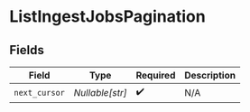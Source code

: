 # ListIngestJobsPagination


## Fields

| Field              | Type               | Required           | Description        |
| ------------------ | ------------------ | ------------------ | ------------------ |
| `next_cursor`      | *Nullable[str]*    | :heavy_check_mark: | N/A                |